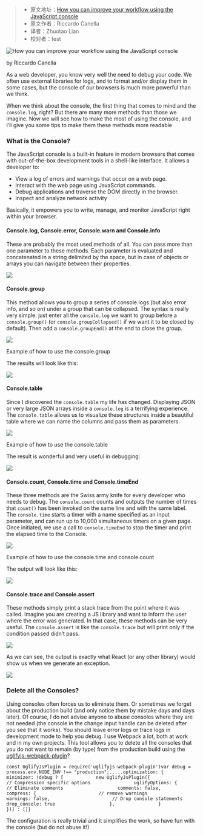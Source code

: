 > * 原文地址：[How you can improve your workflow using the JavaScript console](https://www.freecodecamp.org/news/how-you-can-improve-your-workflow-using-the-javascript-console-bdd7823a9472/)
> * 原文作者：Riccardo Canella
> * 译者：Zhuotao Lian
> * 校对者：test

![How you can improve your workflow using the JavaScript console](https://cdn-media-1.freecodecamp.org/images/1*U62GMx7Z7U56CArkK2tfCQ.jpeg)

by Riccardo Canella

As a web developer, you know very well the need to debug your code. We often use external libraries for logs, and to format and/or display them in some cases, but the console of our browsers is much more powerful than we think.

When we think about the console, the first thing that comes to mind and the  `console.log`, right? But there are many more methods than those we imagine. Now we will see how to make the most of using the console, and I’ll give you some tips to make them these methods more readable

### What is the Console?

The JavaScript console is a built-in feature in modern browsers that comes with out-of-the-box development tools in a shell-like interface. It allows a developer to:

-   View a log of errors and warnings that occur on a web page.
-   Interact with the web page using JavaScript commands.
-   Debug applications and traverse the DOM directly in the browser.
-   Inspect and analyze network activity

Basically, it empowers you to write, manage, and monitor JavaScript right within your browser.

#### Console.log, Console.error, Console.warn and Console.info

These are probably the most used methods of all. You can pass more than one parameter to these methods. Each parameter is evaluated and concatenated in a string delimited by the space, but in case of objects or arrays you can navigate between their properties.

![](https://cdn-media-1.freecodecamp.org/images/mb28MA52eZS1oW000KV2KHJfjW93hGAkaFln)

#### Console.group

This method allows you to group a series of console.logs (but also error info, and so on) under a group that can be collapsed. The syntax is really very simple: just enter all the  `console.log`  we want to group before a  `console.group()`  (or  `console.groupCollapsed()`  if we want it to be closed by default). Then add a  `console.groupEnd()`  at the end to close the group.

![](https://cdn-media-1.freecodecamp.org/images/HmjCThNsjXDndqMmnXsoJfhaDvJWSe9HthWY)

Example of how to use the console.group

The results will look like this:

![](https://cdn-media-1.freecodecamp.org/images/oaS8o7IqXG2FYAlTwpMxjAoVaV94nCpjTDHw)

#### Console.table

Since I discovered the  `console.table`  my life has changed. Displaying JSON or very large JSON arrays inside a  `console.log`  is a terrifying experience. The  `console.table`  allows us to visualize these structures inside a beautiful table where we can name the columns and pass them as parameters.

![](https://cdn-media-1.freecodecamp.org/images/zTSGqfZmTDJNuDtoUsC8UuRBB8PAZ5OMME87)

Example of how to use the console.table

The result is wonderful and very useful in debugging:

![](https://cdn-media-1.freecodecamp.org/images/nLfvcHJ1b6LuD5CzcZxk36jl9YzlUF3I41h1)

#### Console.count, Console.time and Console.timeEnd

These three methods are the Swiss army knife for every developer who needs to debug. The  `console.count`  counts and outputs the number of times that  `count()`  has been invoked on the same line and with the same label. The  `console.time`  starts a timer with a name specified as an input parameter, and can run up to 10,000 simultaneous timers on a given page. Once initiated, we use a call to  `console.timeEnd`  to stop the timer and print the elapsed time to the Console.

![](https://cdn-media-1.freecodecamp.org/images/2pxTmE0ZHBasKm2ZmZaj-ajMYHvhjhVDGhID)

Example of how to use the console.time and console.count

The output will look like this:

![](https://cdn-media-1.freecodecamp.org/images/Tt4dNjkK0yCpYzAHD6ZEFluIQ6IHl9cjv-nl)

#### Console.trace and Console.assert

These methods simply print a stack trace from the point where it was called. Imagine you are creating a JS library and want to inform the user where the error was generated. In that case, these methods can be very useful. The  `console.assert`  is like the  `console.trace`  but will print only if the condition passed didn’t pass.

![](https://cdn-media-1.freecodecamp.org/images/wXYN1gjig-dXgTSQPtf7rPPWR3uNvFrtsrGw)

As we can see, the output is exactly what React (or any other library) would show us when we generate an exception.

![](https://cdn-media-1.freecodecamp.org/images/ZH4tfVHdbM-xG0R2TcTuQ58RuuozuPTGddug)

### Delete all the Consoles?

Using consoles often forces us to eliminate them. Or sometimes we forget about the production build (and only notice them by mistake days and days later). Of course, I do not advise anyone to abuse consoles where they are not needed (the console in the change input handle can be deleted after you see that it works). You should leave error logs or trace logs in development mode to help you debug. I use Webpack a lot, both at work and in my own projects. This tool allows you to delete all the consoles that you do not want to remain (by type) from the production build using the  [uglifyjs-webpack-plugin][1]?

```
const UglifyJsPlugin = require('uglifyjs-webpack-plugin')var debug = process.env.NODE_ENV !== "production";.....optimization: {        minimizer: !debug ? [            new UglifyJsPlugin({                // Compression specific options                uglifyOptions: {                    // Eliminate comments                    comments: false,                    compress: {                       // remove warnings                       warnings: false,                       // Drop console statements                       drop_console: true                    },                }           })] : []}
```

The configuration is really trivial and it simplifies the work, so have fun with the console (but do not abuse it!)

[1]: https://github.com/webpack-contrib/uglifyjs-webpack-plugin
